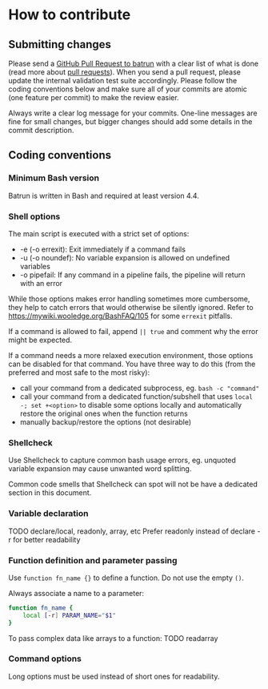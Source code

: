 # How to contribute

## Submitting changes

Please send a [GitHub Pull Request to batrun](https://github.com/juliencombattelli/batrun/pull/new/main)
with a clear list of what is done (read more about [pull requests](http://help.github.com/pull-requests/)).
When you send a pull request, please update the internal validation test suite
accordingly. Please follow the coding conventions below and make sure all of
your commits are atomic (one feature per commit) to make the review easier.

Always write a clear log message for your commits. One-line messages are fine
for small changes, but bigger changes should add some details in the commit
description.

## Coding conventions

### Minimum Bash version

Batrun is written in Bash and required at least version 4.4.

### Shell options

The main script is executed with a strict set of options:
  * -e (-o errexit): Exit immediately if a command fails
  * -u (-o noundef): No variable expansion is allowed on undefined variables
  * -o pipefail: If any command in a pipeline fails, the pipeline will return with an error

While those options makes error handling sometimes more cumbersome, they help to catch errors that
would otherwise be silently ignored.
Refer to https://mywiki.wooledge.org/BashFAQ/105 for some `errexit` pitfalls.

If a command is allowed to fail, append `|| true` and comment why the error might be expected.

If a command needs a more relaxed execution environment, those options can be disabled for that command.
You have three way to do this (from the preferred and most safe to the most risky):
  * call your command from a dedicated subprocess, eg. `bash -c "command"`
  * call your command from a dedicated function/subshell that uses `local -; set +<option>`
    to disable some options locally and automatically restore the original ones when the function returns
  * manually backup/restore the options (not desirable)

### Shellcheck

Use Shellcheck to capture common bash usage errors, eg. unquoted variable
expansion may cause unwanted word splitting.

Common code smells that Shellcheck can spot will not be have a dedicated section
in this document.

### Variable declaration

TODO
declare/local, readonly, array, etc
Prefer readonly instead of declare -r for better readability

### Function definition and  parameter passing

Use `function fn_name {}` to define a function. Do not use the empty `()`.

Always associate a name to a parameter:
```bash
function fn_name {
    local [-r] PARAM_NAME="$1"
}
```

To pass complex data like arrays to a function:
TODO readarray

### Command options

Long options must be used instead of short ones for readability.
